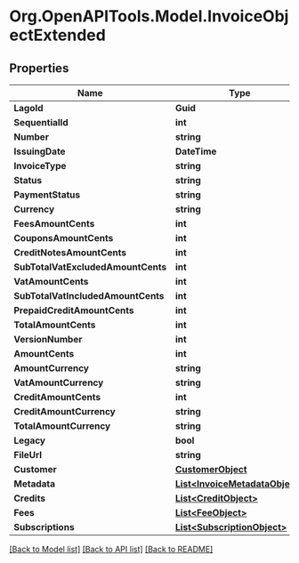 
# Org.OpenAPITools.Model.InvoiceObjectExtended

## Properties

Name | Type | Description | Notes
------------ | ------------- | ------------- | -------------
**LagoId** | **Guid** |  | 
**SequentialId** | **int** |  | 
**Number** | **string** |  | 
**IssuingDate** | **DateTime** |  | 
**InvoiceType** | **string** |  | 
**Status** | **string** |  | 
**PaymentStatus** | **string** |  | 
**Currency** | **string** |  | 
**FeesAmountCents** | **int** |  | 
**CouponsAmountCents** | **int** |  | 
**CreditNotesAmountCents** | **int** |  | 
**SubTotalVatExcludedAmountCents** | **int** |  | 
**VatAmountCents** | **int** |  | 
**SubTotalVatIncludedAmountCents** | **int** |  | 
**PrepaidCreditAmountCents** | **int** |  | 
**TotalAmountCents** | **int** |  | 
**VersionNumber** | **int** |  | 
**AmountCents** | **int** |  | 
**AmountCurrency** | **string** |  | 
**VatAmountCurrency** | **string** |  | 
**CreditAmountCents** | **int** |  | 
**CreditAmountCurrency** | **string** |  | 
**TotalAmountCurrency** | **string** |  | 
**Legacy** | **bool** |  | 
**FileUrl** | **string** |  | [optional] 
**Customer** | [**CustomerObject**](CustomerObject.md) |  | 
**Metadata** | [**List&lt;InvoiceMetadataObject&gt;**](InvoiceMetadataObject.md) |  | [optional] 
**Credits** | [**List&lt;CreditObject&gt;**](CreditObject.md) |  | 
**Fees** | [**List&lt;FeeObject&gt;**](FeeObject.md) |  | 
**Subscriptions** | [**List&lt;SubscriptionObject&gt;**](SubscriptionObject.md) |  | 

[[Back to Model list]](../README.md#documentation-for-models)
[[Back to API list]](../README.md#documentation-for-api-endpoints)
[[Back to README]](../README.md)

